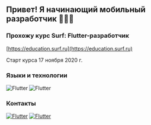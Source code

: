 ## Привет! Я начинающий мобильный разработчик 👩🏼‍💻
### Прохожу курс Surf: Flutter-разработчик
[https://education.surf.ru](https://education.surf.ru)

Старт курса 17 ноября 2020 г.

### Языки и технологии

![Flutter](https://img.shields.io/badge/-FLUTTER-1B2934?style=for-the-badge&logo=flutter&logoColor=44D1FC)
![Flutter](https://img.shields.io/badge/-DART-1B2934?style=for-the-badge&logo=dart&logoColor=01579B)

### Контакты

[![Flutter](https://img.shields.io/badge/-ВКонтакте-lightblue?style=for-the-badge&logo=vk)](https://vk.com/internetova)
[![Flutter](https://img.shields.io/badge/-Telegram-lightblue?style=for-the-badge&logo=telegram&logoColor=44D1FC)](https://https://t.me/internetova)
